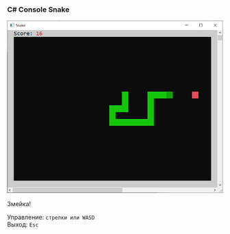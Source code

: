 ### C# Console Snake

![sreenshot](/CSharp_ConsoleSnake/sreenshot.png)

Змейка!

Управление: ```стрелки или WASD```  
Выход: ```Esc```
